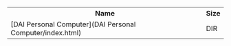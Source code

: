 <table>
<tr><th>Name</th><th>Size</th></tr>
<tr><td>[DAI Personal Computer](DAI Personal Computer/index.html)</td><td>DIR</td></tr>
</table>
